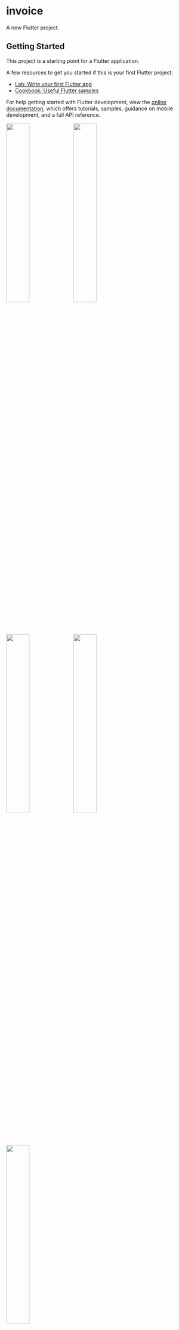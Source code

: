 # invoice

A new Flutter project.

## Getting Started

This project is a starting point for a Flutter application.

A few resources to get you started if this is your first Flutter project:

- [Lab: Write your first Flutter app](https://docs.flutter.dev/get-started/codelab)
- [Cookbook: Useful Flutter samples](https://docs.flutter.dev/cookbook)

For help getting started with Flutter development, view the
[online documentation](https://docs.flutter.dev/), which offers tutorials,
samples, guidance on mobile development, and a full API reference.

<p>
<img src="https://user-images.githubusercontent.com/114207841/221400857-4c8208b2-6f00-4ced-abf4-fa078e6d92ec.jpg" width=35% height=35%>
<img src="https://user-images.githubusercontent.com/114207841/221400766-2b4fea58-0c6f-444b-94b0-69167d683aa4.jpg" width=35% height=35%>
<img src="https://user-images.githubusercontent.com/114207841/221400788-5067e14b-80b1-4b3d-8aa8-74fccab2d613.jpg" width=35% height=35%>
<img src="https://user-images.githubusercontent.com/114207841/221400795-05c1523b-5468-4883-b3b0-ffec6706e67e.jpg" width=35% height=35%>
<img src="https://user-images.githubusercontent.com/114207841/221400817-a624cda3-ac9b-4f3e-8fb1-3922d36fc86e.jpg" width=35% height=35%>
</p>
